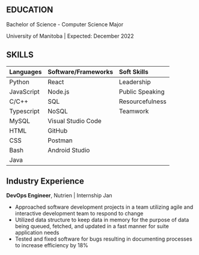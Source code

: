 
## EDUCATION
Bachelor of Science - Computer Science Major

University of Manitoba | Expected: December 2022


## SKILLS

| Languages  | Software/Frameworks | Soft Skills       |
|:-----------|:--------------------|:------------------|
| Python     | React               | Leadership        |
| JavaScript | Node.js             | Public Speaking   |
| C/C++      | SQL                 | Resourcefulness   |
| Typescript | NoSQL               | Teamwork          |
| MySQL      | Visual Studio Code  |                   |
| HTML       | GitHub              |                   |
| CSS        | Postman             |                   |
| Bash       | Android Studio      |                   |
| Java       |                     |                   |


## Industry Experience 
**DevOps Engineer**, Nutrien | Internship
Jan 

-  Approached software development projects in a team utilizing agile and interactive development team to respond to change  
-  Utilized data structure to keep data in memory for the purpose of data being queued, fetched, and updated in a fast manner for suite application needs  
-  Tested and fixed software for bugs resulting in documenting processes to increase efficiency by 18% 



